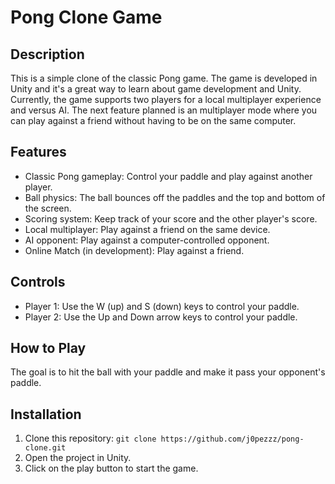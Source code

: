 # Pong Clone Game

## Description
This is a simple clone of the classic Pong game. The game is developed in Unity and it's a great way to learn about game development and Unity. Currently, the game supports two players for a local multiplayer experience and versus AI. The next feature planned is an multiplayer mode where you can play against a friend without having to be on the same computer.

## Features
- Classic Pong gameplay: Control your paddle and play against another player.
- Ball physics: The ball bounces off the paddles and the top and bottom of the screen.
- Scoring system: Keep track of your score and the other player's score.
- Local multiplayer: Play against a friend on the same device.
- AI opponent: Play against a computer-controlled opponent.
- Online Match (in development): Play against a friend.

## Controls
- Player 1: Use the W (up) and S (down) keys to control your paddle.
- Player 2: Use the Up and Down arrow keys to control your paddle.

## How to Play
The goal is to hit the ball with your paddle and make it pass your opponent's paddle.

## Installation
1. Clone this repository: `git clone https://github.com/j0pezzz/pong-clone.git`
2. Open the project in Unity.
3. Click on the play button to start the game.
